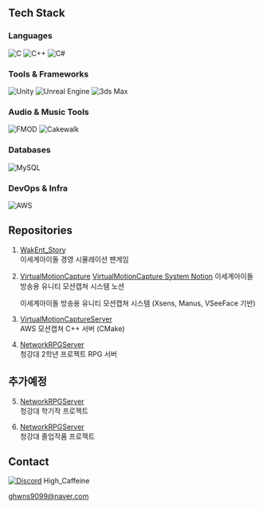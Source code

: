 ## Tech Stack

### Languages
![C](https://img.shields.io/badge/C-00599C?style=flat&logo=c&logoColor=white)
![C++](https://img.shields.io/badge/C++-00599C?style=flat&logo=c%2b%2b&logoColor=white)
![C#](https://img.shields.io/badge/C%23-239120?style=flat&logo=c-sharp&logoColor=white)

### Tools & Frameworks
![Unity](https://img.shields.io/badge/Unity-000000?style=flat&logo=unity&logoColor=white)
![Unreal Engine](https://img.shields.io/badge/Unreal-313131?style=flat&logo=unrealengine&logoColor=white)
![3ds Max](https://img.shields.io/badge/3ds_Max-00A4E4?style=flat&logo=3ds-max&logoColor=white)

### Audio & Music Tools
![FMOD](https://img.shields.io/badge/FMOD-000000?style=flat&logo=fmod&logoColor=white)
![Cakewalk](https://img.shields.io/badge/Cakewalk-FF6600?style=flat&logo=cakewalk&logoColor=white)

### Databases
![MySQL](https://img.shields.io/badge/MySQL-4479A1?style=flat&logo=mysql&logoColor=white)

### DevOps & Infra
![AWS](https://img.shields.io/badge/AWS-232F3E?style=flat&logo=amazonaws&logoColor=white)



## Repositories

1. [WakEnt_Story](https://github.com/HighCaffeine/WakEnt_Story)  
   이세계아이돌 경영 시뮬레이션 팬게임

2. [VirtualMotionCapture](https://github.com/HighCaffeine/VirtualMotionCapture)
   [VirtualMotionCapture System Notion]([https://www.notion.so/Virtual-Motion-Capture-22263b92a03c8057830fd5fb838639cf](https://www.notion.so/Virtual-Motion-Capture-22263b92a03c8057830fd5fb838639cf))
   이세계아이돌 방송용 유니티 모션캡쳐 시스템 노션

   이세계아이돌 방송용 유니티 모션캡쳐 시스템
   (Xsens, Manus, VSeeFace 기반)

4. [VirtualMotionCaptureServer](https://github.com/HighCaffeine/VirtualMotionCaptureServer)  
   AWS 모션캡쳐 C++ 서버 (CMake)

5. [NetworkRPGServer](https://github.com/HighCaffeine/NetworkRPGServer)  
   청강대 2학년 프로젝트 RPG 서버



## **추가예정**
5. [NetworkRPGServer](https://github.com/HighCaffeine/NetworkRPGServer)  
   청강대 학기작 프로젝트
   
6. [NetworkRPGServer](https://github.com/HighCaffeine/NetworkRPGServer)  
   청강대 졸업작품 프로젝트







## Contact  
[![Discord](https://img.shields.io/badge/Discord-7289DA?style=flat&logo=discord&logoColor=white)](https://discord.com/users/266071920116498433)  High_Caffeine

ghwns9099@naver.com
